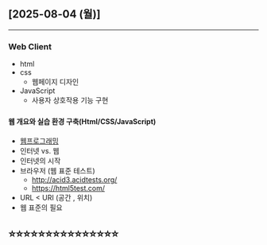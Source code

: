 ## [2025-08-04 (월)]
---
###  Web Client
 - html
 - css
   - 웹페이지 디자인
 - JavaScript
   - 사용자 상호작용 기능 구현

###
#### 웹 개요와 실습 환경 구축(Html/CSS/JavaScript)
- [웹프로그래밍](https://cafe.daum.net/dragonhci/kcwY)
- 인터넷 vs. 웹
- 인터넷의 시작
- 브라우저 (웹 표준 테스트)
  - http://acid3.acidtests.org/
  - https://html5test.com/
- URL < URI (공간 , 위치)
- 웹 표준의 필요





⭐⭐⭐⭐⭐⭐⭐⭐⭐⭐⭐⭐⭐⭐⭐
-------------------------------------
